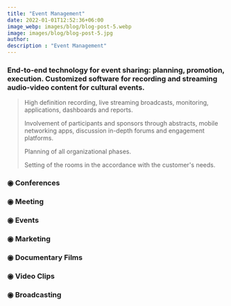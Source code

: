```yaml
---
title: "Event Management"
date: 2022-01-01T12:52:36+06:00
image_webp: images/blog/blog-post-5.webp
image: images/blog/blog-post-5.jpg
author:
description : "Event Management"
---
```


### End-to-end technology for event sharing: planning, promotion, execution. Customized software for recording and streaming audio-video content for cultural events.

> High definition recording, live streaming broadcasts, monitoring, applications, dashboards and reports.
>
> Involvement of participants and sponsors through abstracts, mobile networking apps, discussion in-depth forums and engagement platforms.
>
> Planning of all organizational phases.
>
> Setting of the rooms in the accordance with the customer's needs.

### ◉ Conferences
### ◉ Meeting
### ◉ Events
### ◉ Marketing
### ◉ Documentary Films
### ◉ Video Clips
### ◉ Broadcasting

